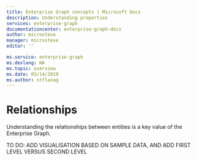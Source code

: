 ```yaml
---
title: Enterprise Graph concepts | Microsoft Docs
description: Understanding properties
services: enterprise-graph
documentationcenter: enterprise-graph-docs
author: microsteve
manager: microsteve
editor: ''

ms.service: enterprise-graph
ms.devlang: NA
ms.topic: overview
ms.date: 03/14/2019
ms.author: stflanag
---
```


# Relationships

Understanding the relationships between entities is a key value of the Enterprise Graph. 

TO DO: ADD VISUALISATION BASED ON SAMPLE DATA, AND ADD FIRST LEVEL VERSUS SECOND LEVEL



